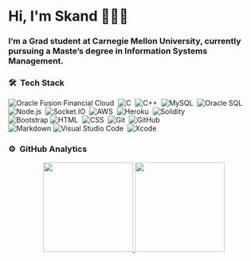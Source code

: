 
# Hi, I'm Skand 👨🏻‍💻
### I’m a Grad student at Carnegie Mellon University, currently pursuing a Maste’s degree in Information Systems Management.
 
<!-- <a href="https://www.linkedin.com/in/gitanshwadhwa/">
  <img align="left" alt="Gitansh's Linkdein" width="22px" src="https://cdn.jsdelivr.net/npm/simple-icons@v3/icons/linkedin.svg" />
</a>
<a href="https://github.com/gitanshwadhwa28">
  <img align="left" alt="Gitansh's Github" width="22px" src="https://cdn.jsdelivr.net/npm/simple-icons@v3/icons/github.svg" />
</br> -->

### 🛠 &nbsp;Tech Stack

![Oracle Fusion Financial Cloud](https://img.shields.io/badge/-JavaScript-05122A?style=flat&logo=javascript)&nbsp;
![C](https://img.shields.io/badge/-C-05122A?style=flat&logo=C&logoColor=A8B9CC)&nbsp;
![C++](https://img.shields.io/badge/-C++-05122A?style=flat&logo=C%2B%2B&logoColor=00599C)&nbsp;
![MySQL](https://img.shields.io/badge/-MySQL-05122A?style=flat&logo=mysql)&nbsp;
![Oracle SQL](https://img.shields.io/badge/-MongoDB-05122A?style=flat&logo=mongodb)&nbsp;  
![Node.js](https://img.shields.io/badge/-Node.js-05122A?style=flat&logo=node.js)&nbsp;
![Socket.IO](https://img.shields.io/badge/-Socket.IO-05122A?style=flat&logo=socket.io)&nbsp;
![AWS](https://img.shields.io/badge/-AWS-05122A?style=flat&logo=amazon)&nbsp;
![Heroku](https://img.shields.io/badge/-Heroku-05122A?style=flat&logo=heroku)&nbsp;
![Solidity](https://img.shields.io/badge/-Solidity-05122A?style=flat&logo=solidity)&nbsp;  
![Bootstrap](https://img.shields.io/badge/-Bootstrap-05122A?style=flat&logo=bootstrap&logoColor=563D7C)
![HTML](https://img.shields.io/badge/-HTML-05122A?style=flat&logo=HTML5)&nbsp;
![CSS](https://img.shields.io/badge/-CSS-05122A?style=flat&logo=CSS3&logoColor=1572B6)&nbsp;
![Git](https://img.shields.io/badge/-Git-05122A?style=flat&logo=git)&nbsp;
![GitHub](https://img.shields.io/badge/-GitHub-05122A?style=flat&logo=github)&nbsp;  
![Markdown](https://img.shields.io/badge/-Markdown-05122A?style=flat&logo=markdown)
![Visual Studio Code](https://img.shields.io/badge/-Visual%20Studio%20Code-05122A?style=flat&logo=visual-studio-code&logoColor=007ACC)&nbsp;
![Xcode](https://img.shields.io/badge/-Xcode-05122A?style=flat&logo=xcode)&nbsp;



### ⚙️ &nbsp;GitHub Analytics

<p align="center">
<a href="https://github.com/gitanshwadhwa28">
  <img height="180em" src="https://github-readme-stats-eight-theta.vercel.app/api?username=gitanshwadhwa28&show_icons=true&theme=algolia&include_all_commits=true&count_private=true"/>
  <img height="180em" src="https://github-readme-stats-eight-theta.vercel.app/api/top-langs/?username=gitanshwadhwa28&layout=compact&langs_count=8&theme=algolia"/>
</a>
</p>
